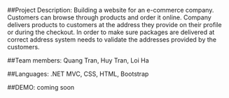 
##Project Description:
Building a website for an e-commerce company. Customers can browse through products and order it online. Company delivers products to customers at the address they provide on their profile or during the checkout.
In order to make sure packages are delivered at correct address system needs to validate the addresses provided by the customers.


##Team members:
Quang Tran, Huy Tran, Loi Ha

##Languages:
.NET MVC, CSS, HTML, Bootstrap

##DEMO:
coming soon
